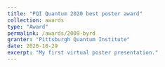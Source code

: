 ```yaml
---
title: "PQI Quantum 2020 best poster award"
collection: awards
type: "Award"
permalink: /awards/2009-byrd
granter: "Pittsburgh Quantum Institute"
date: 2020-10-29
excerpt: "My first virtual poster presentation."
---
```

